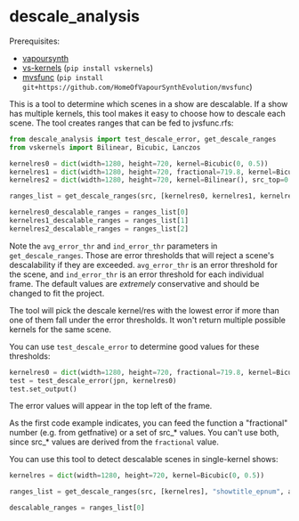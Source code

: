 # descale_analysis

Prerequisites:

- [vapoursynth](https://github.com/vapoursynth/vapoursynth)
- [vs-kernels](https://github.com/Jaded-Encoding-Thaumaturgy/vs-kernels) (`pip install vskernels`)
- [mvsfunc](https://github.com/HomeOfVapourSynthEvolution/mvsfunc) (`pip install git+https://github.com/HomeOfVapourSynthEvolution/mvsfunc`)

This is a tool to determine which scenes in a show are descalable. If a show has multiple kernels, this tool makes it easy to choose how to descale each scene. The tool creates ranges that can be fed to jvsfunc.rfs:

```py
from descale_analysis import test_descale_error, get_descale_ranges
from vskernels import Bilinear, Bicubic, Lanczos

kernelres0 = dict(width=1280, height=720, kernel=Bicubic(0, 0.5))
kernelres1 = dict(width=1280, height=720, fractional=719.8, kernel=Bicubic(0, 1))
kernelres2 = dict(width=1280, height=720, kernel=Bilinear(), src_top=0.2, src_height=719.6, src_left=0.2, src_width=1279.6)

ranges_list = get_descale_ranges(src, [kernelres0, kernelres1, kernelres2], "showtitle_epnum", avg_error_thr=0.015, ind_error_thr=0.02)

kernelres0_descalable_ranges = ranges_list[0]
kernelres1_descalable_ranges = ranges_list[1]
kernelres2_descalable_ranges = ranges_list[2]
```

Note the `avg_error_thr` and `ind_error_thr` parameters in `get_descale_ranges`. Those are error thresholds that will reject a scene's descalability if they are exceeded. `avg_error_thr` is an error threshold for the scene, and `ind_error_thr` is an error threshold for each individual frame. The default values are *extremely* conservative and should be changed to fit the project.

The tool will pick the descale kernel/res with the lowest error if more than one of them fall under the error thresholds. It won't return multiple possible kernels for the same scene.

You can use `test_descale_error` to determine good values for these thresholds:

```py
kernelres0 = dict(width=1280, height=720, fractional=719.8, kernel=Bicubic(0, 0.5))
test = test_descale_error(jpn, kernelres0)
test.set_output()
```

The error values will appear in the top left of the frame.

As the first code example indicates, you can feed the function a "fractional" number (e.g. from getfnative) or a set of src_\* values. You can't use both, since src_\* values are derived from the `fractional` value.

You can use this tool to detect descalable scenes in single-kernel shows:

```py
kernelres = dict(width=1280, height=720, kernel=Bicubic(0, 0.5))

ranges_list = get_descale_ranges(src, [kernelres], "showtitle_epnum", avg_error_thr=0.015, ind_error_thr=0.02)

descalable_ranges = ranges_list[0]
```
